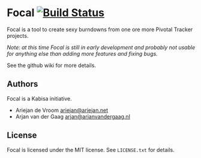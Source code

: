 # Focal [![Build Status](https://travis-ci.org/kabisaict/focal.png?branch=master)](https://travis-ci.org/kabisaict/focal)

Focal is a tool to create sexy burndowns from one ore more Pivotal Tracker
projects.

_Note: at this time Focal is still in early development and probably not 
usable for anything else than adding more features and fixing bugs._

See the github wiki for more details.

## Authors

Focal is a Kabisa initiative.

 * Ariejan de Vroom <ariejan@ariejan.net>
 * Arjan van der Gaag <arjan@arjanvandergaag.nl>

## License

Focal is licensed under the MIT license. See `LICENSE.txt` for details. 
